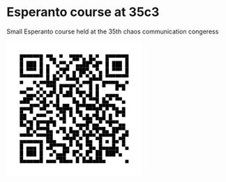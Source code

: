 # Esperanto course at 35c3

Small Esperanto course held at the 35th chaos communication congeress

![](qr-code.svg)
